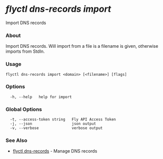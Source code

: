 # _flyctl dns-records import_

Import DNS records

### About

Import DNS records. Will import from a file is a filename is given, otherwise
imports from StdIn.

### Usage
```
flyctl dns-records import <domain> [<filename>] [flags]
```

### Options

```
  -h, --help   help for import
```

### Global Options

```
  -t, --access-token string   Fly API Access Token
  -j, --json                  json output
  -v, --verbose               verbose output
```

### See Also

* [flyctl dns-records](/docs/flyctl/dns-records/)	 - Manage DNS records

